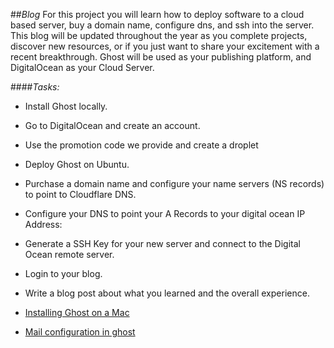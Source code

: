 ##_Blog_
For this project you will learn how to deploy software to a cloud based server, buy a domain name, configure dns, and ssh into the server. This blog will be updated throughout the year as you complete projects, discover new resources, or if you just want to share your excitement with a recent breakthrough. Ghost will be used as your publishing platform, and DigitalOcean as your Cloud Server.

####_Tasks:_
- Install Ghost locally.
- Go to DigitalOcean and create an account.
- Use the promotion code we provide and create a droplet
- Deploy Ghost on Ubuntu.
- Purchase a domain name and configure your name servers (NS records) to point to Cloudflare DNS.
- Configure your DNS to point your A Records to your digital ocean IP Address:
- Generate a SSH Key for your new server and connect to the Digital Ocean remote server.
- Login to your blog.
- Write a blog post about what you learned and the overall experience.

- [Installing Ghost on a Mac](http://docs.ghost.org/installation/mac/)
- [Mail configuration in ghost](http://docs.ghost.org/mail/)
